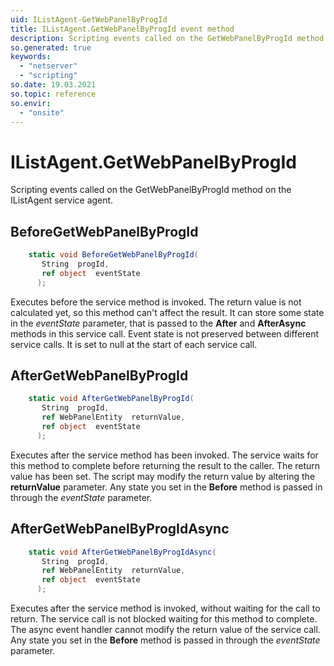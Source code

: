 ```yaml
---
uid: IListAgent-GetWebPanelByProgId
title: IListAgent.GetWebPanelByProgId event method
description: Scripting events called on the GetWebPanelByProgId method on the IListAgent service agent.
so.generated: true
keywords:
  - "netserver"
  - "scripting"
so.date: 19.03.2021
so.topic: reference
so.envir:
  - "onsite"
---
```

# IListAgent.GetWebPanelByProgId

Scripting events called on the <see cref='M:SuperOffice.CRM.Services.IListAgent.GetWebPanelByProgId'>GetWebPanelByProgId</see> method on the <see cref='IListAgent'>IListAgent</see>  service agent.

## BeforeGetWebPanelByProgId
```cs
    static void BeforeGetWebPanelByProgId(
       String  progId,
       ref object  eventState
      );
```
Executes before the service method is invoked.
The return value is not calculated yet, so this method can't affect the result.
It can store some state in the *eventState* parameter, that is passed to the **After** and **AfterAsync** methods in this service call.
Event state is not preserved between different service calls. It is set to null at the start of each service call.
## AfterGetWebPanelByProgId
```cs
    static void AfterGetWebPanelByProgId(
       String  progId,
       ref WebPanelEntity  returnValue,
       ref object  eventState
      );
```
Executes after the service method has been invoked. The service waits for this method to complete before returning the result to the caller.
The return value has been set. The script may modify the return value by altering the **returnValue** parameter.
Any state you set in the **Before** method is passed in through the *eventState* parameter.
## AfterGetWebPanelByProgIdAsync
```cs
    static void AfterGetWebPanelByProgIdAsync(
       String  progId,
       ref WebPanelEntity  returnValue,
       ref object  eventState
      );
```
Executes after the service method is invoked, without waiting for the call to return.
The service call is not blocked waiting for this method to complete.
The async event handler cannot modify the return value of the service call.
Any state you set in the **Before** method is passed in through the *eventState* parameter.


